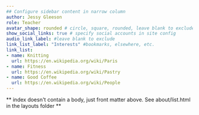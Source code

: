 ```yaml
---
## Configure sidebar content in narrow column
author: Jessy Gleeson
role: Teacher
avatar_shape: rounded # circle, square, rounded, leave blank to exclude
show_social_links: true # specify social accounts in site config
audio_link_label: #leave blank to exclude
link_list_label: "Interests" #bookmarks, elsewhere, etc.
link_list:
- name: Knitting
  url: https://en.wikipedia.org/wiki/Paris
- name: Fitness
  url: https://en.wikipedia.org/wiki/Pastry
- name: Good Coffee
  url: https://en.wikipedia.org/wiki/People
---
```


** index doesn't contain a body, just front matter above.
See about/list.html in the layouts folder **